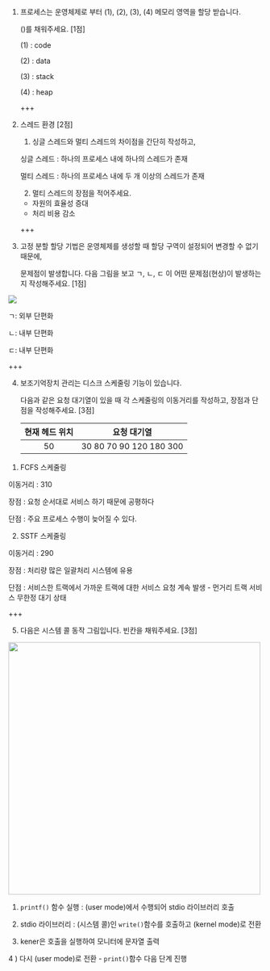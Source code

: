 1. 프로세스는 운영체제로 부터 (1), (2), (3), (4) 메모리 영역을 할당 받습니다.

   ()를 채워주세요. [1점]

   (1) : code

   (2) : data

   (3) : stack

   (4) : heap

   +++

   

2. 스레드 환경 [2점]

   1) 싱글 스레드와 멀티 스레드의 차이점을 간단히 작성하고,

   

   싱글 스레드 : 하나의 프로세스 내에 하나의 스레드가 존재

   

   멀티 스레드 :  하나의 프로세스 내에 두 개 이상의 스레드가 존재

   

   2) 멀티 스레드의 장점을 적어주세요.

   - 자원의 효율성 증대
   - 처리 비용 감소

   

   +++

   

3. 고정 분할 할당 기법은 운영체제를 생성할 때 할당 구역이 설정되어 변경할 수 없기 때문에,

   문제점이 발생합니다. 다음 그림을 보고 ㄱ, ㄴ, ㄷ 이 어떤 문제점(현상)이 발생하는지 작성해주세요. [1점]

<img src="https://mblogthumb-phinf.pstatic.net/MjAxNzA1MTVfMTEx/MDAxNDk0ODU5MjQ0ODEy.zgblLZnCWk9ZhXyPr97xXM25QB8DUUfJ4J3xTJVd0DIg.v4lXLOgtGG3ZdIdA0akTr0B7MATQNsc6sIgINdVXRFQg.PNG.dlrmawn9813/image_114692611494859225053.png?type=w800" width="">

ㄱ: 외부 단편화

ㄴ: 내부 단편화

ㄷ: 내부 단편화

+++



4. 보조기억장치 관리는 디스크 스케줄링 기능이 있습니다.

   다음과 같은 요청 대기열이 있을 때 각 스케줄링의 이동거리를 작성하고, 장점과 단점을 작성해주세요. [3점]

   | 현재 헤드 위치 |       요청 대기열       |
   | :------------: | :---------------------: |
   |       50       | 30 80 70 90 120 180 300 |



1) FCFS 스케줄링

이동거리 : 310

장점 : 요청 순서대로 서비스 하기 때문에 공평하다

단점 : 주요 프로세스 수행이 늦어질 수 있다.



2) SSTF 스케줄링

이동거리 : 290

장점 : 처리량 많은 일괄처리 시스템에 유용

단점 : 서비스한 트랙에서 가까운 트랙에 대한 서비스 요청 계속 발생 - 먼거리 트랙 서비스 무한정 대기 상태

+++



5. 다음은 시스템 콜 동작 그림입니다. 빈칸을 채워주세요. [3점]

<img src="https://i.imgur.com/UH0DDZt.png" width="500px">



1)  `printf()` 함수 실행 : (user mode)에서 수행되어 stdio 라이브러리 호출

2) stdio 라이브러리 : (시스템 콜)인 `write()`함수를 호출하고 (kernel mode)로 전환

3) kener은 호출을 실행하여 모니터에 문자열 출력

4 ) 다시 (user mode)로 전환 - `print()`함수 다음 단계 진행